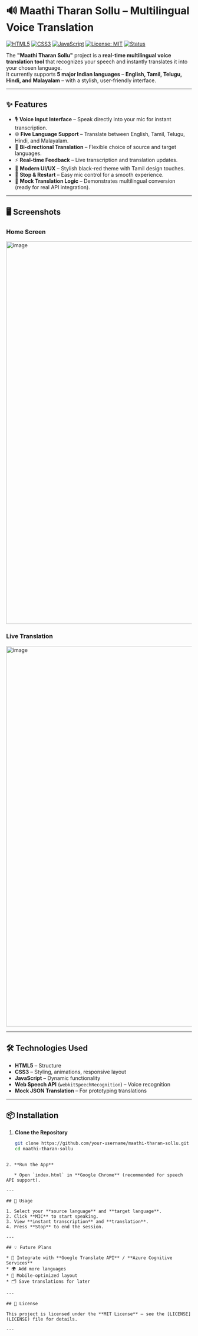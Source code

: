 
# 🔊 Maathi Tharan Sollu – Multilingual Voice Translation

[![HTML5](https://img.shields.io/badge/HTML5-orange?logo=html5&logoColor=white)]()
[![CSS3](https://img.shields.io/badge/CSS3-blue?logo=css3&logoColor=white)]()
[![JavaScript](https://img.shields.io/badge/JavaScript-yellow?logo=javascript&logoColor=black)]()
[![License: MIT](https://img.shields.io/badge/License-MIT-green.svg)](LICENSE)
[![Status](https://img.shields.io/badge/Status-Prototype-red)]()

The **"Maathi Tharan Sollu"** project is a **real-time multilingual voice translation tool** that recognizes your speech and instantly translates it into your chosen language.  
It currently supports **5 major Indian languages** – **English, Tamil, Telugu, Hindi, and Malayalam** – with a stylish, user-friendly interface.

---

## ✨ Features

- 🎙️ **Voice Input Interface** – Speak directly into your mic for instant transcription.
- 🌐 **Five Language Support** – Translate between English, Tamil, Telugu, Hindi, and Malayalam.
- 🔁 **Bi-directional Translation** – Flexible choice of source and target languages.
- ⚡ **Real-time Feedback** – Live transcription and translation updates.
- 🎨 **Modern UI/UX** – Stylish black-red theme with Tamil design touches.
- 🛑 **Stop & Restart** – Easy mic control for a smooth experience.
- 🔄 **Mock Translation Logic** – Demonstrates multilingual conversion (ready for real API integration).

---

## 🖥️ Screenshots

### Home Screen
<img width="1919" height="1035" alt="image" src="https://github.com/user-attachments/assets/eabb3dcc-1f02-44c3-98f6-abac22d502b3" />


### Live Translation
<img width="1919" height="1029" alt="image" src="https://github.com/user-attachments/assets/b9e36148-01e3-4f72-bd92-fce3012a38ff" />



---

## 🛠 Technologies Used

- **HTML5** – Structure
- **CSS3** – Styling, animations, responsive layout
- **JavaScript** – Dynamic functionality
- **Web Speech API** (`webkitSpeechRecognition`) – Voice recognition
- **Mock JSON Translation** – For prototyping translations

---

## 📦 Installation

1. **Clone the Repository**
   ```bash
   git clone https://github.com/your-username/maathi-tharan-sollu.git
   cd maathi-tharan-sollu
````

2. **Run the App**

   * Open `index.html` in **Google Chrome** (recommended for speech API support).

---

## 🚀 Usage

1. Select your **source language** and **target language**.
2. Click **MIC** to start speaking.
3. View **instant transcription** and **translation**.
4. Press **Stop** to end the session.

---

## 💡 Future Plans

* 🔗 Integrate with **Google Translate API** / **Azure Cognitive Services**
* 🌍 Add more languages
* 📱 Mobile-optimized layout
* 🗂 Save translations for later

---

## 📜 License

This project is licensed under the **MIT License** – see the [LICENSE](LICENSE) file for details.

---
